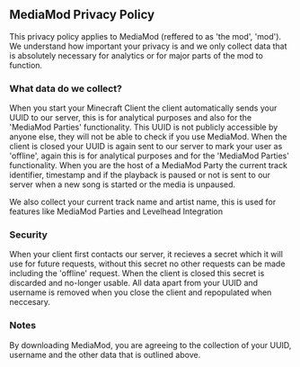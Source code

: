 ## MediaMod Privacy Policy
This privacy policy applies to MediaMod (reffered to as 'the mod', 'mod'). We understand how important your privacy is and we only collect data that is absolutely necessary for analytics or for major parts of the mod to function.

### What data do we collect?
When you start your Minecraft Client the client automatically sends your UUID to our server, this is for analytical purposes and also for the 'MediaMod Parties' functionality. This UUID is not publicly accessible by anyone else, they will not be able to check if you use MediaMod.
When the client is closed your UUID is again sent to our server to mark your user as 'offline', again this is for analytical purposes and for the 'MediaMod Parties' functionality.
When you are the host of a MediaMod Party the current track identifier, timestamp and if the playback is paused or not is sent to our server when a new song is started or the media is unpaused.

We also collect your current track name and artist name, this is used for features like MediaMod Parties and Levelhead Integration

### Security
When your client first contacts our server, it recieves a secret which it will use for future requests, without this secret no other requests can be made including the 'offline' request. When the client is closed this secret is discarded and no-longer usable. All data apart from your UUID and username is removed when you close the client and repopulated when neccesary.

### Notes
By downloading MediaMod, you are agreeing to the collection of your UUID, username and the other data that is outlined above.
